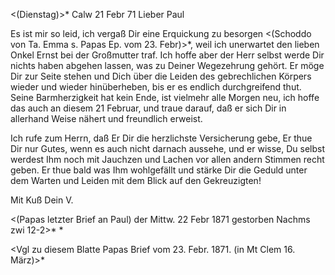  <(Dienstag)>* Calw 21 Febr 71
Lieber Paul

Es ist mir so leid, ich vergaß Dir eine Erquickung zu besorgen <(Schoddo von Ta. Emma s. Papas Ep. vom 23. Febr)>*, weil ich unerwartet den lieben Onkel Ernst bei der Großmutter traf. Ich hoffe aber der Herr selbst werde Dir nichts haben abgehen lassen, was zu Deiner Wegezehrung gehört. Er möge Dir zur Seite stehen und Dich über die Leiden des gebrechlichen Körpers wieder und wieder hinüberheben, bis er es endlich durchgreifend thut. Seine Barmherzigkeit hat kein Ende, ist vielmehr alle Morgen neu, ich hoffe das auch an diesem 21 Februar, und traue darauf, daß er sich Dir in allerhand Weise nähert und freundlich erweist.

Ich rufe zum Herrn, daß Er Dir die herzlichste Versicherung gebe, Er thue Dir nur Gutes, wenn es auch nicht darnach aussehe, und er wisse, Du selbst werdest Ihm noch mit Jauchzen und Lachen vor allen andern Stimmen recht geben. Er thue bald was Ihm wohlgefällt und stärke Dir die Geduld unter dem Warten und Leiden mit dem Blick auf den Gekreuzigten!

 Mit Kuß Dein V.

<(Papas letzter Brief an Paul) der Mittw. 22 Febr 1871 gestorben Nachms zwi 12-2>* <an mich gesandt>*

<Vgl zu diesem Blatte Papas Brief vom 23. Febr. 1871. (in Mt Clem 16. März)>*
